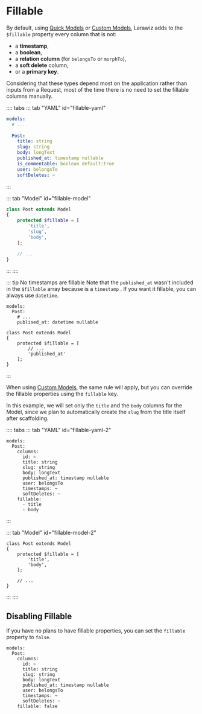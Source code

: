# Fillable

By default, using [Quick Models](../model.md#quick-model) or [Custom Models](../model.md#custom-model), Larawiz adds to the `$fillable` property every column that is not:

* a **timestamp**, 
* a **boolean**, 
* a **relation column** (for `belongsTo` or `morphTo`), 
* a **soft delete** column,
* or a **primary key**.

Considering that these types depend most on the application rather than inputs from a Request, most of the time there is no need to set the fillable columns manually.

:::: tabs
::: tab "YAML" id="fillable-yaml"
```yaml
models:
  # ...
  
  Post:
    title: string
    slug: string
    body: longText
    published_at: timestamp nullable
    is_commentable: boolean default:true
    user: belongsTo
    softDeletes: ~
```
:::

::: tab "Model" id="fillable-model"
```php
class Post extends Model
{
    protected $fillable = [
        'title',
        'slug',
        'body',
    ];

    // ...
}
```
:::
::::

::: tip No timestamps are fillable
Note that the `published_at` wasn't included in the `$fillable` array because is a `timestamp` . If you want it fillable, you can always use `datetime`.

```yaml{4}
models:
  Post:
    # ...
    publised_at: datetime nullable
```

```php{5}
class Post extends Model
{
    protected $fillable = [
        // ...
        'published_at'
    ];
}
```
:::

When using [Custom Models](../model.md#custom-model), the same rule will apply, but you can override the fillable properties using the `fillable` key. 

In this example, we will set only the `title` and the `body` columns for the Model, since we plan to automatically create the `slug` from the title itself after scaffolding.

:::: tabs
::: tab "YAML" id="fillable-yaml-2"
```yaml{12-14}
models:
  Post:
    columns:
      id: ~
      title: string
      slug: string
      body: longText
      published_at: timestamp nullable
      user: belongsTo
      timestamps: ~
      softDeletes: ~
    fillable:
      - title
      - body
```
:::

::: tab "Model" id="fillable-model-2"
```php{4-5}
class Post extends Model
{
    protected $fillable = [
        'title',
        'body',
    ];

    // ...
}
```
:::
::::

## Disabling Fillable

If you have no plans to have fillable properties, you can set the `fillable` property to `false`.

```yaml{11}
models:
  Post:
    columns:
      id: ~
      title: string
      slug: string
      body: longText
      published_at: timestamp nullable
      user: belongsTo
      timestamps: ~
      softDeletes: ~
    fillable: false
```

